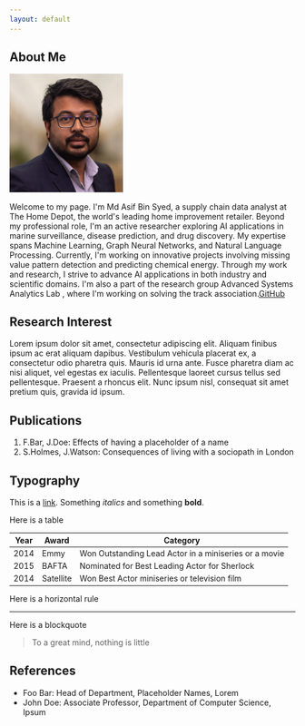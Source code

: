 ```yaml
---
layout: default
---
```



## About Me

<img class="profile-picture" src="asif_headshot.webp" width="200">

Welcome to my page. I'm Md Asif Bin Syed, a supply chain data analyst at The Home Depot, the world's leading home improvement retailer. Beyond my professional role, I'm an active researcher exploring AI applications in marine surveillance, disease prediction, and drug discovery. My expertise spans Machine Learning, Graph Neural Networks, and Natural Language Processing. Currently, I'm working on innovative projects involving missing value pattern detection and predicting chemical energy. Through my work and research, I strive to advance AI applications in both industry and scientific domains. I'm also a part of the research group Advanced Systems Analytics Lab , where I'm working on solving the track association.[GitHub](https://github.com/bk2dcradle/researcher)

## Research Interest

Lorem ipsum dolor sit amet, consectetur adipiscing elit. Aliquam finibus ipsum ac erat aliquam dapibus. Vestibulum vehicula placerat ex, a consectetur odio pharetra quis. Mauris id urna ante. Fusce pharetra diam ac nisi aliquet, vel egestas ex iaculis. Pellentesque laoreet cursus tellus sed pellentesque. Praesent a rhoncus elit. Nunc ipsum nisl, consequat sit amet pretium quis, gravida id ipsum.

## Publications

1. F.Bar, J.Doe: Effects of having a placeholder of a name
2. S.Holmes, J.Watson: Consequences of living with a sociopath in London

## Typography

This is a [link](http://google.com). Something *italics* and something **bold**.

Here is a table

Year | Award | Category
-----|-------|--------
2014 | Emmy  | Won Outstanding Lead Actor in a miniseries or a movie
2015 | BAFTA | Nominated for Best Leading Actor for Sherlock
2014 | Satellite | Won Best Actor miniseries or television film

Here is a horizontal rule

---

Here is a blockquote

> To a great mind, nothing is little

## References

* Foo Bar: Head of Department, Placeholder Names, Lorem
* John Doe: Associate Professor, Department of Computer Science, Ipsum
